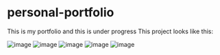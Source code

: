# personal-portfolio
This is my portfolio and this is under progress 
This project looks like this:

![image](https://user-images.githubusercontent.com/69218962/196000322-4d5dffd6-8e9c-48b4-bd06-185887e29529.png)
![image](https://user-images.githubusercontent.com/69218962/196000386-18433a4a-188e-4fc9-874c-063af3872779.png)
![image](https://user-images.githubusercontent.com/69218962/196000429-e67c9d97-a93a-4237-bed2-aff352b4e3c0.png)
![image](https://user-images.githubusercontent.com/69218962/196000455-2b929abb-19e1-469b-986a-73bc7282744c.png)
![image](https://user-images.githubusercontent.com/69218962/196000482-ac5e6732-0946-42b1-acc8-14034f319ce5.png)

